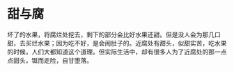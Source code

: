 # 甜与腐

坏了的水果，将腐烂处挖去，剩下的部分会比好水果还甜。但是没人会为那几口甜，去买烂水果；因为吃不好，是会闹肚子的。近腐处有甜头，似甜实苦，吃水果的时候，人们大都知道这个道理。但实际生活中，却有很多人为了近腐处的那一点点甜头，铤而走险，自甘堕落。